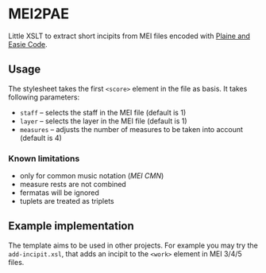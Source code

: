 # MEI2PAE

Little XSLT to extract short incipits from MEI files encoded with [Plaine and Easie Code](https://www.iaml.info/plaine-easie-code).

## Usage

The stylesheet takes the first `<score>` element in the file as basis.
It takes following parameters:

* `staff` – selects the staff in the MEI file (default is 1)
* `layer` – selects the layer in the MEI file (default is 1)
* `measures` – adjusts the number of measures to be taken into account (default is 4)

### Known limitations

* only for common music notation (*MEI CMN*)
* measure rests are not combined
* fermatas will be ignored
* tuplets are treated as triplets

## Example implementation

The template aims to be used in other projects. For example you may try the `add-incipit.xsl`, that adds an incipit to the `<work>` element in MEI 3/4/5 files.
